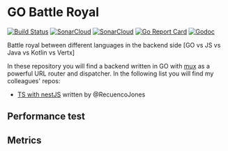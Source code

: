 # GO Battle Royal
[![Build Status](https://travis-ci.com/jorgechato/battle-royale.svg?branch=master)](https://travis-ci.com/jorgechato/battle-royale)
[![SonarCloud](https://sonarcloud.io/api/project_badges/measure?project=com.jorgechato.battle-royale&metric=coverage)](https://sonarcloud.io/dashboard?id=com.jorgechato.battle-royale)
[![SonarCloud](https://sonarcloud.io/api/project_badges/measure?project=com.jorgechato.battle-royale&metric=alert_status)](https://sonarcloud.io/dashboard?id=com.jorgechato.battle-royale)
[![Go Report Card](https://goreportcard.com/badge/github.com/jorgechato/battle-royale)](https://goreportcard.com/report/github.com/jorgechato/battle-royale)
[![Godoc](https://img.shields.io/badge/go-documentation-blue.svg)](https://godoc.org/github.com/jorgechato/battle-royale)

Battle royal between different languages in the backend side [GO vs JS vs Java vs Kotlin vs Vertx]

In these repository you will find a backend written in GO with [mux](https://github.com/gorilla/mux) as a powerful URL router and dispatcher.
In the following list you will find my colleagues' repos:

- [TS with nestJS](https://github.com/RecuencoJones/nestjs-perf-test) written by @RecuencoJones

## Performance test

## Metrics

